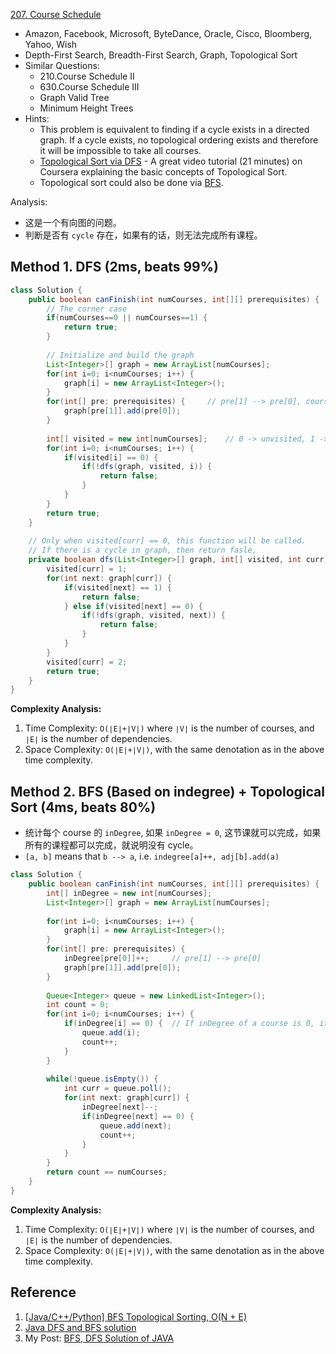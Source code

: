 [207. Course Schedule](https://leetcode.com/problems/course-schedule/)

* Amazon, Facebook, Microsoft, ByteDance, Oracle, Cisco, Bloomberg, Yahoo, Wish
* Depth-First Search, Breadth-First Search, Graph, Topological Sort
* Similar Questions:
    * 210.Course Schedule II
    * 630.Course Schedule III
    * Graph Valid Tree
    * Minimum Height Trees
* Hints:
    * This problem is equivalent to finding if a cycle exists in a directed graph. If a cycle exists, no topological ordering exists and therefore it will be impossible to take all courses.
    * [Topological Sort via DFS](https://class.coursera.org/algo-003/lecture/52) - A great video tutorial (21 minutes) on Coursera explaining the basic concepts of Topological Sort.
    * Topological sort could also be done via [BFS](https://en.wikipedia.org/wiki/Topological_sorting#Algorithms).
    
  
Analysis:
* 这是一个有向图的问题。
* 判断是否有 `cycle` 存在，如果有的话，则无法完成所有课程。


## Method 1. DFS (2ms, beats 99%)
```java 
class Solution {
    public boolean canFinish(int numCourses, int[][] prerequisites) {
        // The corner case
        if(numCourses==0 || numCourses==1) {
            return true;
        }
        
        // Initialize and build the graph
        List<Integer>[] graph = new ArrayList[numCourses];
        for(int i=0; i<numCourses; i++) {
            graph[i] = new ArrayList<Integer>();
        }
        for(int[] pre: prerequisites) {     // pre[1] --> pre[0], course pre[1] has to be finished before pre[0]
            graph[pre[1]].add(pre[0]);
        }
        
        int[] visited = new int[numCourses];    // 0 -> unvisited, 1 -> visiting, 2 -> visited
        for(int i=0; i<numCourses; i++) {
            if(visited[i] == 0) {
                if(!dfs(graph, visited, i)) {
                    return false;
                }
            }
        }
        return true;
    }
    
    // Only when visited[curr] == 0, this function will be called.
    // If there is a cycle in graph, then return fasle,
    private boolean dfs(List<Integer>[] graph, int[] visited, int curr) {
        visited[curr] = 1;
        for(int next: graph[curr]) {
            if(visited[next] == 1) {
                return false;
            } else if(visited[next] == 0) {
                if(!dfs(graph, visited, next)) {
                    return false;
                }
            }
        }
        visited[curr] = 2;
        return true;
    }
}
```
**Complexity Analysis:**
1. Time Complexity: `O(∣E∣+∣V∣)` where `∣V∣` is the number of courses, and `∣E∣` is the number of dependencies. 
2. Space Complexity: `O(∣E∣+∣V∣)`, with the same denotation as in the above time complexity. 
    

## Method 2. BFS (Based on indegree) + Topological Sort (4ms, beats 80%)
* 统计每个 course 的 `inDegree`, 如果 `inDegree = 0`, 这节课就可以完成，如果所有的课程都可以完成，就说明没有 cycle。
* `[a, b]` means that `b --> a`, i.e. `indegree[a]++, adj[b].add(a)`
```java 
class Solution {
    public boolean canFinish(int numCourses, int[][] prerequisites) {
        int[] inDegree = new int[numCourses];
        List<Integer>[] graph = new ArrayList[numCourses];
        
        for(int i=0; i<numCourses; i++) {
            graph[i] = new ArrayList<Integer>();
        }
        for(int[] pre: prerequisites) {
            inDegree[pre[0]]++;     // pre[1] --> pre[0]
            graph[pre[1]].add(pre[0]);
        }
    
        Queue<Integer> queue = new LinkedList<Integer>();
        int count = 0;
        for(int i=0; i<numCourses; i++) {
            if(inDegree[i] == 0) {  // If inDegree of a course is 0, it means that this courses can be finished
                queue.add(i);
                count++;
            }
        }
        
        while(!queue.isEmpty()) {
            int curr = queue.poll();
            for(int next: graph[curr]) {
                inDegree[next]--;
                if(inDegree[next] == 0) {
                    queue.add(next);
                    count++;
                }
            }
        }
        return count == numCourses;
    }
}
```
**Complexity Analysis:**
1. Time Complexity: `O(∣E∣+∣V∣)` where `∣V∣` is the number of courses, and `∣E∣` is the number of dependencies. 
2. Space Complexity: `O(∣E∣+∣V∣)`, with the same denotation as in the above time complexity. 


## Reference
1. [[Java/C++/Python] BFS Topological Sorting, O(N + E)](https://leetcode.com/problems/course-schedule/discuss/162743/JavaC%2B%2BPython-BFS-Topological-Sorting-O(N-%2B-E))
2. [Java DFS and BFS solution](https://leetcode.com/problems/course-schedule/discuss/58524/Java-DFS-and-BFS-solution)
3. My Post: [BFS, DFS Solution of JAVA](https://leetcode.com/problems/course-schedule/discuss/784241/BFS-of-JAVA-inDegree)